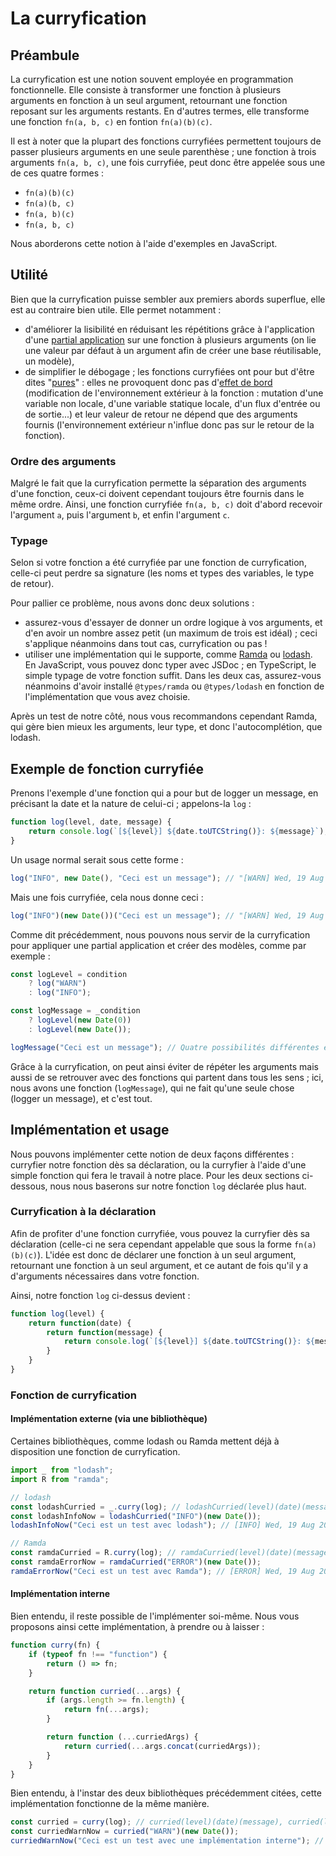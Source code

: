 # La curryfication
## Préambule

La curryfication est une notion souvent employée en programmation fonctionnelle. Elle consiste à transformer une fonction à plusieurs arguments en fonction à un seul argument, retournant une fonction reposant sur les arguments restants.
En d'autres termes, elle transforme une fonction `fn(a, b, c)` en fontion `fn(a)(b)(c)`.

Il est à noter que la plupart des fonctions curryfiées permettent toujours de passer plusieurs arguments en une seule parenthèse ; une fonction à trois arguments `fn(a, b, c)`, une fois curryfiée, peut donc être appelée sous une de ces quatre formes :
- `fn(a)(b)(c)`
- `fn(a)(b, c)`
- `fn(a, b)(c)`
- `fn(a, b, c)`

Nous aborderons cette notion à l'aide d'exemples en JavaScript.

## Utilité
Bien que la curryfication puisse sembler aux premiers abords superflue, elle est au contraire bien utile. Elle permet notamment :
- d'améliorer la lisibilité en réduisant les répétitions grâce à l'application d'une [partial application](https://en.wikipedia.org/wiki/Partial_application) sur une fonction à plusieurs arguments (on lie une valeur par défaut à un argument afin de créer une base réutilisable, un modèle),
- de simplifier le débogage ; les fonctions curryfiées ont pour but d'être dites "[pures](https://fr.wikipedia.org/wiki/Fonction_pure)" : elles ne provoquent donc pas d'[effet de bord](https://fr.wikipedia.org/wiki/Effet_de_bord_(informatique)) (modification de l'environnement extérieur à la fonction : mutation d'une variable non locale, d'une variable statique locale, d'un flux d'entrée ou de sortie...) et leur valeur de retour ne dépend que des arguments fournis (l'environnement extérieur n'influe donc pas sur le retour de la fonction).

### Ordre des arguments
Malgré le fait que la curryfication permette la séparation des arguments d'une fonction, ceux-ci doivent cependant toujours être fournis dans le même ordre. Ainsi, une fonction curryfiée `fn(a, b, c)` doit d'abord recevoir l'argument `a`, puis l'argument `b`, et enfin l'argument `c`.

### Typage
Selon si votre fonction a été curryfiée par une fonction de curryfication, celle-ci peut perdre sa signature (les noms et types des variables, le type de retour).

Pour pallier ce problème, nous avons donc deux solutions :
- assurez-vous d'essayer de donner un ordre logique à vos arguments, et d'en avoir un nombre assez petit (un maximum de trois est idéal) ; ceci s'applique néanmoins dans tout cas, curryfication ou pas !
- utiliser une implémentation qui le supporte, comme [Ramda](https://ramdajs.com/) ou [lodash](https://lodash.com). En JavaScript, vous pouvez donc typer avec JSDoc ; en TypeScript, le simple typage de votre fonction suffit. Dans les deux cas, assurez-vous néanmoins d'avoir installé `@types/ramda` ou `@types/lodash` en fonction de l'implémentation que vous avez choisie.

Après un test de notre côté, nous vous recommandons cependant Ramda, qui gère bien mieux les arguments, leur type, et donc l'autocomplétion, que lodash.

## Exemple de fonction curryfiée
Prenons l'exemple d'une fonction qui a pour but de logger un message, en précisant la date et la nature de celui-ci ; appelons-la `log` :
```js
function log(level, date, message) {
    return console.log(`[${level}] ${date.toUTCString()}: ${message}`);
}
```
Un usage normal serait sous cette forme :
```js
log("INFO", new Date(), "Ceci est un message"); // "[WARN] Wed, 19 Aug 2020 16:58:01 GMT: Ceci est un message"
```
Mais une fois curryfiée, cela nous donne ceci :
```js
log("INFO")(new Date())("Ceci est un message"); // "[WARN] Wed, 19 Aug 2020 16:58:01 GMT: Ceci est un message"
```
Comme dit précédemment, nous pouvons nous servir de la curryfication pour appliquer une partial application et créer des modèles, comme par exemple :
```js
const logLevel = condition
	? log("WARN")
	: log("INFO");

const logMessage = _condition
    ? logLevel(new Date(0))
    : logLevel(new Date());

logMessage("Ceci est un message"); // Quatre possibilités différentes en fonction des conditions
```
Grâce à la curryfication, on peut ainsi éviter de répéter les arguments mais aussi de se retrouver avec des fonctions qui partent dans tous les sens ; ici, nous avons une fonction (`logMessage`), qui ne fait qu'une seule chose (logger un message), et c'est tout.

## Implémentation et usage
Nous pouvons implémenter cette notion de deux façons différentes : curryfier notre fonction dès sa déclaration, ou la curryfier à l'aide d'une simple fonction qui fera le travail à notre place. Pour les deux sections ci-dessous, nous nous baserons sur notre fonction `log` déclarée plus haut.

### Curryfication à la déclaration
Afin de profiter d'une fonction curryfiée, vous pouvez la curryfier dès sa déclaration (celle-ci ne sera cependant appelable que sous la forme `fn(a)(b)(c)`). L'idée est donc de déclarer une fonction à un seul argument, retournant une fonction à un seul argument, et ce autant de fois qu'il y a d'arguments nécessaires dans votre fonction.

Ainsi, notre fonction `log` ci-dessus devient :
```js
function log(level) {
	return function(date) {
		return function(message) {
			return console.log(`[${level}] ${date.toUTCString()}: ${message}`);
		}
	}
}
```

### Fonction de curryfication
#### Implémentation externe (via une bibliothèque)
Certaines bibliothèques, comme lodash ou Ramda mettent déjà à disposition une fonction de curryfication.
```js
import _ from "lodash";
import R from "ramda";

// lodash
const lodashCurried = _.curry(log); // lodashCurried(level)(date)(message), lodashCurried(level)(date, message), lodashCurried(level, date)(message), lodashCurried(level, date, message)
const lodashInfoNow = lodashCurried("INFO")(new Date());
lodashInfoNow("Ceci est un test avec lodash"); // [INFO] Wed, 19 Aug 2020 16:58:01 GMT: Ceci est un test avec lodash

// Ramda
const ramdaCurried = R.curry(log); // ramdaCurried(level)(date)(message), ramdaCurried(level)(date, message), ramdaCurried(level, date)(message), ramdaCurried(level, date, message)
const ramdaErrorNow = ramdaCurried("ERROR")(new Date());
ramdaErrorNow("Ceci est un test avec Ramda"); // [ERROR] Wed, 19 Aug 2020 16:58:01 GMT: Ceci est un test avec Ramda
```

#### Implémentation interne
Bien entendu, il reste possible de l'implémenter soi-même. Nous vous proposons ainsi cette implémentation, à prendre ou à laisser :
```js
function curry(fn) {
	if (typeof fn !== "function") {
		return () => fn;
	}

	return function curried(...args) {
		if (args.length >= fn.length) {
			return fn(...args);
		}

		return function (...curriedArgs) {
			return curried(...args.concat(curriedArgs));
		}
	}
}
```
Bien entendu, à l'instar des deux bibliothèques précédemment citées, cette implémentation fonctionne de la même manière.
```js
const curried = curry(log); // curried(level)(date)(message), curried(level)(date, message), curried(level, date)(message), curried(level, date, message)
const curriedWarnNow = curried("WARN")(new Date());
curriedWarnNow("Ceci est un test avec une implémentation interne"); // [WARN] Wed, 19 Aug 2020 16:58:01 GMT: Ceci est un test avec une implémentation interne
```
